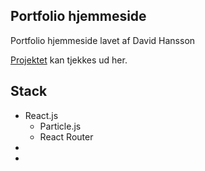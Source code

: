 

## Portfolio hjemmeside

Portfolio hjemmeside lavet af David Hansson <br>

[Projektet](https://4hansson.dk) kan tjekkes ud her.


## Stack

- React.js
    - Particle.js
    - React Router
- 
- 

